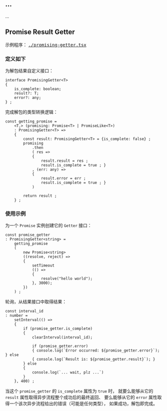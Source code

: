 
## ...

...

## Promise Result Getter

示例程序： [<kbd>./promising-getter.tsx</kbd>](./promising-getter.tsx)

### 定义如下

为解包结果自定义接口：

~~~ tsx
interface PromisingGetter<T>
{
    is_complete: boolean;
    result?: T;
    error?: any;
} ;
~~~

完成解包的类型转换逻辑：

~~~ tsx
const getting_promise = 
    <T,> (promising: Promise<T> | PromiseLike<T>)
    : PromisingGetter<T> =>
    {
        const result: PromisingGetter<T> = {is_complete: false} ;
        promising
            .then
            ( res => 
            {
                result.result = res ;
                result.is_complete = true ; }
            , (err: any) => 
            {
                result.error = err ;
                result.is_complete = true ; }
            )
        
        return result ;
    } ;
~~~

### 使用示例

为一个 `Promise` 实例创建它的 `Getter` 接口：

~~~ tsx
const promise_getter
: PromisingGetter<string> = 
    getting_promise
    (
        new Promise<string>
        ((resolve, reject) => 
        {
            setTimeout
            (() => 
            {
                resolve("hello world");
            }, 3000);
        })
    ) ;
~~~

轮询，从结果接口中取得结果：

~~~ tsx
const interval_id
: number = 
    setInterval(() => 
    {
        if (promise_getter.is_complete)
        {
            clearInterval(interval_id);
            
            if (promise_getter.error)
            { console.log(`Error occurred: ${promise_getter.error}`); } else
            { console.log(`Result is: ${promise_getter.result}`); }
        } else
        {
            console.log(`... wait, plz ...`)
        }
    }, 400) ;
~~~

当这个 `promise_getter` 的 `is_complete` 属性为 `true` 时，
就要么能够从它的 `result` 属性取得异步流程整个成功后的最终返回、
要么能够从它的 `error` 属性取得一个该次异步流程给出的错误（可能是任何类型），
如果成功，解包即完成。

